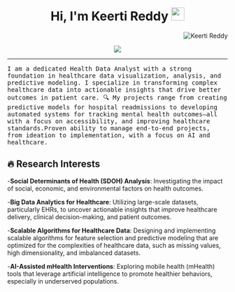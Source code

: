 <h1 align="center">
Hi, I'm Keerti Reddy
  <img src="https://media.giphy.com/media/hvRJCLFzcasrR4ia7z/giphy.gif" width="30"></h1>
 <img src="https://komarev.com/ghpvc/?username=keerti reddy label=Profile%20Views&color=0e75b6&style=flat" align='right' alt="Keerti Reddy" />

<br/>

<p align="center">
 <p align="center">
  <a href="https://github.com/keerti-reddy/readme-typing-svg">
    <img src="https://readme-typing-svg.herokuapp.com?lines=Health+Data+Analyst;Data+Visualization+Expert;Data-Driven+Innovator;Future-Focused+Analyst&center=true&width=600&height=50">
  </a>
</p>

</p>

<hr/>
<samp>
I am a dedicated Health Data Analyst with a strong foundation in healthcare data visualization, analysis, and predictive modeling. I specialize in transforming complex healthcare data into actionable insights that drive better outcomes in patient care. 🔍 My projects range from creating predictive models for hospital readmissions to developing automated systems for tracking mental health outcomes—all with a focus on accessibility, and improving healthcare standards.Proven ability to manage end-to-end projects, from ideation to implementation, with a focus on AI and healthcare.
</samp>


## 🔥 Research Interests

-**Social Determinants of Health (SDOH) Analysis**: Investigating the impact of social, economic, and environmental factors on health outcomes. 

-**Big Data Analytics for Healthcare**: Utilizing large-scale datasets, particularly EHRs, to uncover actionable insights that improve healthcare delivery, clinical decision-making, and patient outcomes. 

-**Scalable Algorithms for Healthcare Data**: Designing and implementing scalable algorithms for feature selection and predictive modeling that are optimized for the complexities of healthcare data, such as missing values, high dimensionality, and imbalanced datasets.

-**AI-Assisted mHealth Interventions**: Exploring mobile health (mHealth) tools that leverage artificial intelligence to promote healthier behaviors, especially in underserved populations. 

